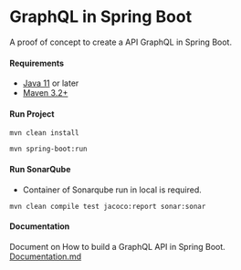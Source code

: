 # GraphQL in Spring Boot

A proof of concept to create a API GraphQL in Spring Boot.

#### Requirements

* [Java 11](https://www.oracle.com/java/technologies/downloads/) or later
* [Maven 3.2+](https://maven.apache.org/download.cgi)

#### Run Project

```
mvn clean install
```

```
mvn spring-boot:run
```

#### Run SonarQube

- Container of Sonarqube run in local is required.

```
mvn clean compile test jacoco:report sonar:sonar
```

#### Documentation

Document on How to build a GraphQL API in Spring Boot. [Documentation.md](https://gitlab-art.globallogic.com.ar/abel.acuna/demo-spring-graphql/-/blob/main/Documentation.md)

